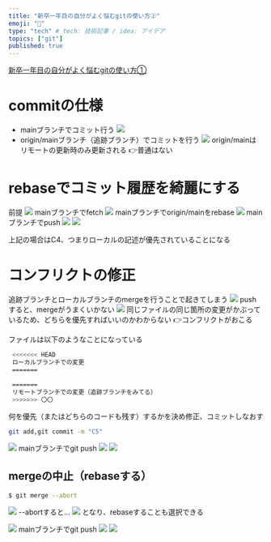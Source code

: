 ```yaml
---
title: "新卒一年目の自分がよく悩むgitの使い方②"
emoji: "🎉"
type: "tech" # tech: 技術記事 / idea: アイデア
topics: ["git"]
published: true
---
```


[新卒一年目の自分がよく悩むgitの使い方①](https://zenn.dev/minami_hiroto/articles/8711d988925afff6df52)

# commitの仕様
- mainブランチでコミット行う
![](https://storage.googleapis.com/zenn-user-upload/0d871facc2bc37c5db0a8810.png)
- origin/mainブランチ（追跡ブランチ）でコミットを行う
![](https://storage.googleapis.com/zenn-user-upload/ad607b04508c844313e8f36f.png)
origin/mainはリモートの更新時のみ更新される
👉普通はない
# rebaseでコミット履歴を綺麗にする
前提
![](https://storage.googleapis.com/zenn-user-upload/c6c3cd3152b1e41a965ae208.png)
mainブランチでfetch
![](https://storage.googleapis.com/zenn-user-upload/0a8ba054f96714860ed6180d.png)
mainブランチでorigin/mainをrebase
![](https://storage.googleapis.com/zenn-user-upload/0893d6abe6676f0132041794.png)
mainブランチでpush
![](https://storage.googleapis.com/zenn-user-upload/42e7b0140884bb4b3056c493.png)
![](https://storage.googleapis.com/zenn-user-upload/9ee826b58cf034298e4fd9c5.png)

上記の場合はC4、つまりローカルの記述が優先されていることになる

# コンフリクトの修正
追跡ブランチとローカルブランチのmergeを行うことで起きてしまう
![](https://storage.googleapis.com/zenn-user-upload/c6c3cd3152b1e41a965ae208.png)
pushすると、mergeがうまくいかない
![](https://storage.googleapis.com/zenn-user-upload/95c7227796e10bdeff7c905a.png)
同じファイルの同じ箇所の変更がかぶっているため、どちらを優先すればいいのかわからない
👉コンフリクトがおこる

ファイルは以下のようなことになっている
```sh
 <<<<<<< HEAD
 ローカルブランチでの変更
 ======= 
 
 =======
 リモートブランチでの変更（追跡ブランチをみてる）
 >>>>>>> 〇〇
```

何を優先（またはどちらのコードも残す）するかを決め修正、コミットしなおす

```sh
git add,git commit -m "C5"
```
![](https://storage.googleapis.com/zenn-user-upload/d17fbb9745db9f4c873a5bde.png)
mainブランチでgit push
![](https://storage.googleapis.com/zenn-user-upload/92255f5064395d2892a4ae3c.png)
![](https://storage.googleapis.com/zenn-user-upload/e54b5937fa14ebb22a2eced8.png)

## mergeの中止（rebaseする）
```sh
$ git merge --abort
```
![](https://storage.googleapis.com/zenn-user-upload/95c7227796e10bdeff7c905a.png)
--abortすると...
![](https://storage.googleapis.com/zenn-user-upload/559ed2f74efe2868a0688145.png)
となり、rebaseすることも選択できる

![](https://storage.googleapis.com/zenn-user-upload/3b9886169e0686aa03531874.png)
mainブランチでgit push
![](https://storage.googleapis.com/zenn-user-upload/dcd009da3d51654b67faa0da.png)
![](https://storage.googleapis.com/zenn-user-upload/22fdb26f60f26c9f6857cef9.png)